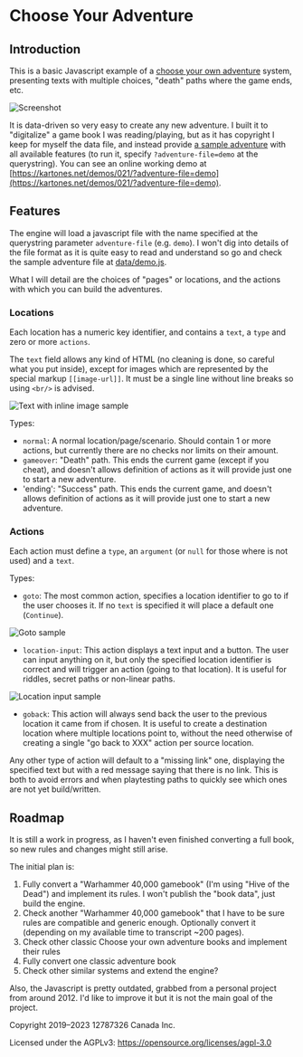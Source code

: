 # Choose Your Adventure

## Introduction

This is a basic Javascript example of a [choose your own adventure](https://en.wikipedia.org/wiki/Choose_Your_Own_Adventure) system, presenting texts with multiple choices, "death" paths where the game ends, etc.

![Screenshot](doc/main-screenshot.png)

It is data-driven so very easy to create any new adventure. I built it to "digitalize" a game book I was reading/playing, but as it has copyright I keep for myself the data file, and instead provide [a sample adventure](data/demo.js) with all available features (to run it, specify `?adventure-file=demo` at the querystring).
You can see an online working demo at [https://kartones.net/demos/021/?adventure-file=demo](https://kartones.net/demos/021/?adventure-file=demo).

## Features

The engine will load a javascript file with the name specified at the querystring parameter `adventure-file` (e.g. `demo`). I won't dig into details of the file format as it is quite easy to read and understand so go and check the sample adventure file at [data/demo.js](data/demo.js).

What I will detail are the choices of "pages" or locations, and the actions with which you can build the adventures.

### Locations

Each location has a numeric key identifier, and contains a `text`, a `type` and zero or more `actions`.

The `text` field allows any kind of HTML (no cleaning is done, so careful what you put inside), except for images which are represented by the special markup `[[image-url]]`. It must be a single line without line breaks so using `<br/>` is advised.

![Text with inline image sample](doc/inline-image-screenshot.png)

Types:
- `normal`: A normal location/page/scenario. Should contain 1 or more actions, but currently there are no checks nor limits on their amount.
- `gameover`: "Death" path. This ends the current game (except if you cheat), and doesn't allows definition of actions as it will provide just one to start a new adventure.
- 'ending': "Success" path. This ends the current game, and doesn't allows definition of actions as it will provide just one to start a new adventure.

### Actions

Each action must define a `type`, an `argument` (or `null` for those where is not used) and a `text`.

Types:
- `goto`: The most common action, specifies a location identifier to go to if the user chooses it. If no `text` is specified it will place a default one (`Continue`).

![Goto sample](doc/goto-screenshot.png)
- `location-input`: This action displays a text input and a button. The user can input anything on it, but only the specified location identifier is correct and will trigger an action (going to that location). It is useful for riddles, secret paths or non-linear paths.

![Location input sample](doc/location-input-screenshot.png)
- `goback`: This action will always send back the user to the previous location it came from if chosen. It is useful to create a destination location where multiple locations point to, without the need otherwise of creating a single "go back to XXX" action per source location.

Any other type of action will default to a "missing link" one, displaying the specified text but with a red message saying that there is no link. This is both to avoid errors and when playtesting paths to quickly see which ones are not yet build/written.

## Roadmap

It is still a work in progress, as I haven't even finished converting a full book, so new rules and changes might still arise.

The initial plan is:

1. Fully convert a "Warhammer 40,000 gamebook" (I'm using "Hive of the Dead") and implement its rules. I won't publish the "book data", just build the engine.
2. Check another "Warhammer 40,000 gamebook" that I have to be sure rules are compatible and generic enough. Optionally convert it (depending on my available time to transcript ~200 pages).
3. Check other classic Choose your own adventure books and implement their rules
4. Fully convert one classic adventure book
5. Check other similar systems and extend the engine?

Also, the Javascript is pretty outdated, grabbed from a personal project from around 2012. I'd like to improve it but it is not the main goal of the project.

Copyright 2019–2023 12787326 Canada Inc.

Licensed under the AGPLv3: https://opensource.org/licenses/agpl-3.0
